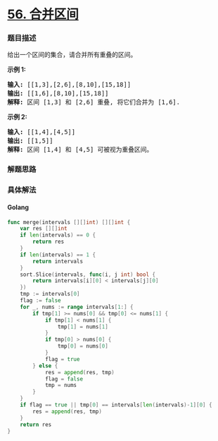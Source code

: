 # [56. 合并区间](https://leetcode-cn.com/problems/merge-intervals)

### 题目描述

<p>给出一个区间的集合，请合并所有重叠的区间。</p>

<p><strong>示例 1:</strong></p>

<pre><strong>输入:</strong> [[1,3],[2,6],[8,10],[15,18]]
<strong>输出:</strong> [[1,6],[8,10],[15,18]]
<strong>解释:</strong> 区间 [1,3] 和 [2,6] 重叠, 将它们合并为 [1,6].
</pre>

<p><strong>示例&nbsp;2:</strong></p>

<pre><strong>输入:</strong> [[1,4],[4,5]]
<strong>输出:</strong> [[1,5]]
<strong>解释:</strong> 区间 [1,4] 和 [4,5] 可被视为重叠区间。</pre>



### 解题思路


### 具体解法


#### **Golang**
```go
func merge(intervals [][]int) [][]int {
	var res [][]int
	if len(intervals) == 0 {
		return res
	}
	if len(intervals) == 1 {
		return intervals
	}
	sort.Slice(intervals, func(i, j int) bool {
		return intervals[i][0] < intervals[j][0]
	})
	tmp := intervals[0]
	flag := false
	for _, nums := range intervals[1:] {
		if tmp[1] >= nums[0] && tmp[0] <= nums[1] {
			if tmp[1] < nums[1] {
				tmp[1] = nums[1]
			}
			if tmp[0] > nums[0] {
				tmp[0] = nums[0]
			}
			flag = true
		} else {
			res = append(res, tmp)
			flag = false
			tmp = nums
		}
	}
	if flag == true || tmp[0] == intervals[len(intervals)-1][0] {
		res = append(res, tmp)
	}
	return res
}
```


